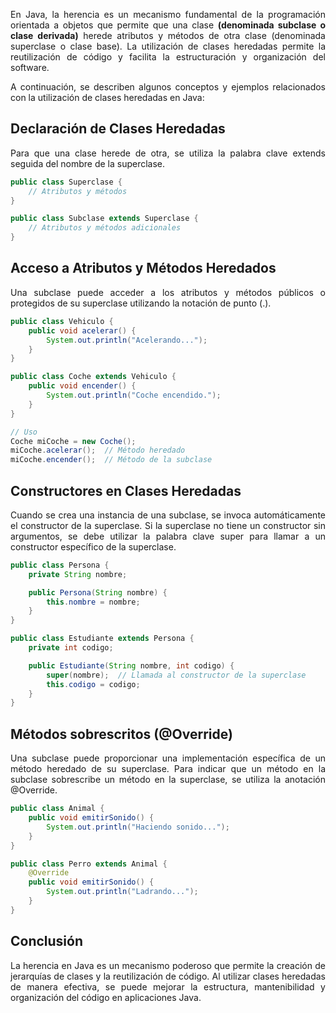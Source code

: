 <div align="justify">

En Java, la herencia es un mecanismo fundamental de la programación orientada a objetos que permite que una clase __(denominada subclase o clase derivada)__ herede atributos y métodos de otra clase (denominada superclase o clase base). La utilización de clases heredadas permite la reutilización de código y facilita la estructuración y organización del software.

A continuación, se describen algunos conceptos y ejemplos relacionados con la utilización de clases heredadas en Java:

## Declaración de Clases Heredadas

Para que una clase herede de otra, se utiliza la palabra clave extends seguida del nombre de la superclase.

```java
public class Superclase {
    // Atributos y métodos
}

public class Subclase extends Superclase {
    // Atributos y métodos adicionales
}
```

## Acceso a Atributos y Métodos Heredados

Una subclase puede acceder a los atributos y métodos públicos o protegidos de su superclase utilizando la notación de punto (.).

```java
public class Vehiculo {
    public void acelerar() {
        System.out.println("Acelerando...");
    }
}

public class Coche extends Vehiculo {
    public void encender() {
        System.out.println("Coche encendido.");
    }
}

// Uso
Coche miCoche = new Coche();
miCoche.acelerar();  // Método heredado
miCoche.encender();  // Método de la subclase
```

## Constructores en Clases Heredadas

Cuando se crea una instancia de una subclase, se invoca automáticamente el constructor de la superclase. Si la superclase no tiene un constructor sin argumentos, se debe utilizar la palabra clave super para llamar a un constructor específico de la superclase.

```java
public class Persona {
    private String nombre;

    public Persona(String nombre) {
        this.nombre = nombre;
    }
}

public class Estudiante extends Persona {
    private int codigo;

    public Estudiante(String nombre, int codigo) {
        super(nombre);  // Llamada al constructor de la superclase
        this.codigo = codigo;
    }
}
```

## Métodos sobrescritos (@Override)

Una subclase puede proporcionar una implementación específica de un método heredado de su superclase. Para indicar que un método en la subclase sobrescribe un método en la superclase, se utiliza la anotación @Override.

```java
public class Animal {
    public void emitirSonido() {
        System.out.println("Haciendo sonido...");
    }
}

public class Perro extends Animal {
    @Override
    public void emitirSonido() {
        System.out.println("Ladrando...");
    }
}
```

## Conclusión
La herencia en Java es un mecanismo poderoso que permite la creación de jerarquías de clases y la reutilización de código. Al utilizar clases heredadas de manera efectiva, se puede mejorar la estructura, mantenibilidad y organización del código en aplicaciones Java.

</div>
